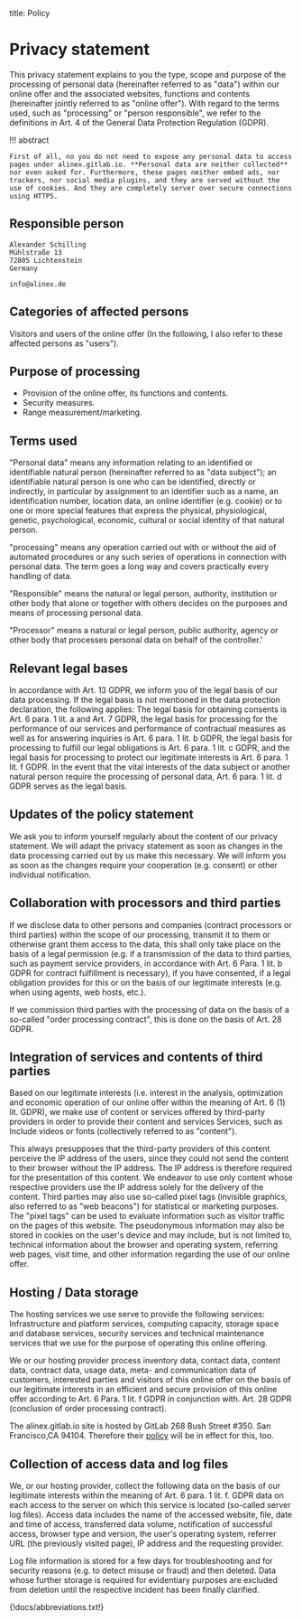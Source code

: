 title: Policy

# Privacy statement

This privacy statement explains to you the type, scope and purpose of the processing of personal data (hereinafter referred to as "data") within our online offer and the associated websites, functions and contents (hereinafter jointly referred to as "online offer"). With regard to the terms used, such as "processing" or "person responsible", we refer to the definitions in Art. 4 of the General Data Protection Regulation (GDPR).

!!! abstract

    First of all, no you do not need to expose any personal data to access pages under alinex.gitlab.io. **Personal data are neither collected** nor even asked for. Furthermore, these pages neither embed ads, nor trackers, nor social media plugins, and they are served without the use of cookies. And they are completely server over secure connections using HTTPS.

## Responsible person

    Alexander Schilling
    Mühlstraße 13
    72805 Lichtenstein
    Germany

    info@alinex.de

## Categories of affected persons

Visitors and users of the online offer (In the following, I also refer to these affected persons as "users").

## Purpose of processing

-   Provision of the online offer, its functions and contents.
-   Security measures.
-   Range measurement/marketing.

## Terms used

"Personal data" means any information relating to an identified or identifiable natural person (hereinafter referred to as "data subject"); an identifiable natural person is one who can be identified, directly or indirectly, in particular by assignment to an identifier such as a name, an identification number, location data, an online identifier (e.g. cookie) or to one or more special features that express the physical, physiological, genetic, psychological, economic, cultural or social identity of that natural person.

"processing" means any operation carried out with or without the aid of automated procedures or any such series of operations in connection with personal data. The term goes a long way and covers practically every handling of data.

"Responsible" means the natural or legal person, authority, institution or other body that alone or together with others decides on the purposes and means of processing personal data.

"Processor" means a natural or legal person, public authority, agency or other body that processes personal data on behalf of the controller.'

## Relevant legal bases

In accordance with Art. 13 GDPR, we inform you of the legal basis of our data processing. If the legal basis is not mentioned in the data protection declaration, the following applies: The legal basis for obtaining consents is Art. 6 para. 1 lit. a and Art. 7 GDPR, the legal basis for processing for the performance of our services and performance of contractual measures as well as for answering inquiries is Art. 6 para. 1 lit. b GDPR, the legal basis for processing to fulfill our legal obligations is Art. 6 para. 1 lit. c GDPR, and the legal basis for processing to protect our legitimate interests is Art. 6 para. 1 lit. f GDPR. In the event that the vital interests of the data subject or another natural person require the processing of personal data, Art. 6 para. 1 lit. d GDPR serves as the legal basis.

## Updates of the policy statement

We ask you to inform yourself regularly about the content of our privacy statement. We will adapt the privacy statement as soon as changes in the data processing carried out by us make this necessary. We will inform you as soon as the changes require your cooperation (e.g. consent) or other individual notification.

## Collaboration with processors and third parties

If we disclose data to other persons and companies (contract processors or third parties) within the scope of our processing, transmit it to them or otherwise grant them access to the data, this shall only take place on the basis of a legal permission (e.g. if a transmission of the data to third parties, such as payment service providers, in accordance with Art. 6 Para. 1 lit. b GDPR for contract fulfillment is necessary), if you have consented, if a legal obligation provides for this or on the basis of our legitimate interests (e.g. when using agents, web hosts, etc.).

If we commission third parties with the processing of data on the basis of a so-called "order processing contract", this is done on the basis of Art. 28 GDPR.

## Integration of services and contents of third parties

Based on our legitimate interests (i.e. interest in the analysis, optimization and economic operation of our online offer within the meaning of Art. 6 (1) lit. GDPR), we make use of content or services offered by third-party providers in order to provide their content and services Services, such as Include videos or fonts (collectively referred to as "content").

This always presupposes that the third-party providers of this content perceive the IP address of the users, since they could not send the content to their browser without the IP address. The IP address is therefore required for the presentation of this content. We endeavor to use only content whose respective providers use the IP address solely for the delivery of the content. Third parties may also use so-called pixel tags (invisible graphics, also referred to as "web beacons") for statistical or marketing purposes. The "pixel tags" can be used to evaluate information such as visitor traffic on the pages of this website. The pseudonymous information may also be stored in cookies on the user's device and may include, but is not limited to, technical information about the browser and operating system, referring web pages, visit time, and other information regarding the use of our online offer.

## Hosting / Data storage

The hosting services we use serve to provide the following services: Infrastructure and platform services, computing capacity, storage space and database services, security services and technical maintenance services that we use for the purpose of operating this online offering.

We or our hosting provider process inventory data, contact data, content data, contract data, usage data, meta- and communication data of customers, interested parties and visitors of this online offer on the basis of our legitimate interests in an efficient and secure provision of this online offer according to Art. 6 Para. 1 lit. f GDPR in conjunction with. Art. 28 GDPR (conclusion of order processing contract).

The alinex.gitlab.io site is hosted by GitLab 268 Bush Street #350. San Francisco,CA 94104. Therefore their [policy](https://about.gitlab.com/privacy/) will be in effect for this, too.

## Collection of access data and log files

We, or our hosting provider, collect the following data on the basis of our legitimate interests within the meaning of Art. 6 para. 1 lit. f. GDPR data on each access to the server on which this service is located (so-called server log files). Access data includes the name of the accessed website, file, date and time of access, transferred data volume, notification of successful access, browser type and version, the user's operating system, referrer URL (the previously visited page), IP address and the requesting provider.

Log file information is stored for a few days for troubleshooting and for security reasons (e.g. to detect misuse or fraud) and then deleted. Data whose further storage is required for evidentiary purposes are excluded from deletion until the respective incident has been finally clarified.

{!docs/abbreviations.txt!}
